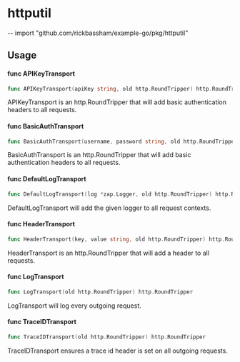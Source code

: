 # httputil
--
    import "github.com/rickbassham/example-go/pkg/httputil"


## Usage

#### func  APIKeyTransport

```go
func APIKeyTransport(apiKey string, old http.RoundTripper) http.RoundTripper
```
APIKeyTransport is an http.RoundTripper that will add basic authentication
headers to all requests.

#### func  BasicAuthTransport

```go
func BasicAuthTransport(username, password string, old http.RoundTripper) http.RoundTripper
```
BasicAuthTransport is an http.RoundTripper that will add basic authentication
headers to all requests.

#### func  DefaultLogTransport

```go
func DefaultLogTransport(log *zap.Logger, old http.RoundTripper) http.RoundTripper
```
DefaultLogTransport will add the given logger to all request contexts.

#### func  HeaderTransport

```go
func HeaderTransport(key, value string, old http.RoundTripper) http.RoundTripper
```
HeaderTransport is an http.RoundTripper that will add a header to all requests.

#### func  LogTransport

```go
func LogTransport(old http.RoundTripper) http.RoundTripper
```
LogTransport will log every outgoing request.

#### func  TraceIDTransport

```go
func TraceIDTransport(old http.RoundTripper) http.RoundTripper
```
TraceIDTransport ensures a trace id header is set on all outgoing requests.
